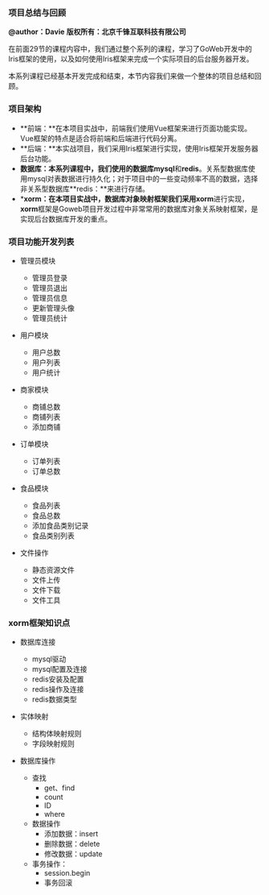 ### 项目总结与回顾
**@author：Davie**
**版权所有：北京千锋互联科技有限公司**

在前面29节的课程内容中，我们通过整个系列的课程，学习了GoWeb开发中的Iris框架的使用，以及如何使用Iris框架来完成一个实际项目的后台服务器开发。

本系列课程已经基本开发完成和结束，本节内容我们来做一个整体的项目总结和回顾。

### 项目架构
* **前端：**在本项目实战中，前端我们使用Vue框架来进行页面功能实现。Vue框架的特点是适合将前端和后端进行代码分离。
* **后端：**本实战项目，我们采用Iris框架进行实现，使用Iris框架开发服务器后台功能。
* **数据库：**本系列课程中，我们使用的数据库**mysql**和**redis**。关系型数据库使用mysql对表数据进行持久化；对于项目中的一些变动频率不高的数据，选择非关系型数据库**redis：**来进行存储。
* ***xorm：**在本项目实战中，数据库对象映射框架我们采用**xorm**进行实现，**xorm**框架是Goweb项目开发过程中非常常用的数据库对象关系映射框架，是实现后台数据库开发的重点。



### 项目功能开发列表
* 管理员模块
    * 管理员登录
    * 管理员退出
    * 管理员信息
    * 更新管理头像
    * 管理员统计
    
* 用户模块
    * 用户总数
    * 用户列表
    * 用户统计
    
* 商家模块
    * 商铺总数
    * 商铺列表
    * 添加商铺 

* 订单模块
    * 订单列表
    * 订单总数

* 食品模块
    * 食品列表
    * 食品总数
    * 添加食品类别记录
    * 食品类别列表

* 文件操作
    * 静态资源文件
    * 文件上传
    * 文件下载
    * 文件工具

### xorm框架知识点
* 数据库连接
    * mysql驱动
    * mysql配置及连接
    * redis安装及配置
    * redis操作及连接
    * redis数据类型
    
* 实体映射
    * 结构体映射规则
    * 字段映射规则

* 数据库操作
    * 查找
        * get、find
        * count
        * ID
        * where
    * 数据操作
        * 添加数据：insert
        * 删除数据：delete
        * 修改数据：update
    * 事务操作：
        * session.begin
        * 事务回滚
        
    